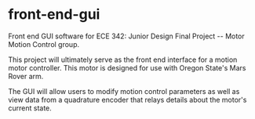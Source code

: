 # front-end-gui
Front end GUI software for ECE 342: Junior Design Final Project -- Motor Motion Control group.

This project will ultimately serve as the front end interface for a motion motor controller.  This motor is designed for use with Oregon State's Mars Rover arm.

The GUI will allow users to modify motion control parameters as well as view data from a quadrature encoder that relays details about the motor's current state.
